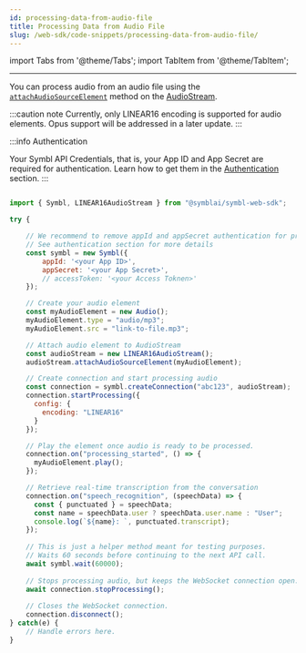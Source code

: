 ```yaml
---
id: processing-data-from-audio-file
title: Processing Data from Audio File
slug: /web-sdk/code-snippets/processing-data-from-audio-file/
---
```

import Tabs from '@theme/Tabs';
import TabItem from '@theme/TabItem';

---

You can process audio from an audio file using the [`attachAudioSourceElement`](/docs/web-sdk/web-sdk-reference/web-sdk-reference/#attachaudiosourceelementaudiosourcedomelement) method on the [AudioStream](/docs/web-sdk/web-sdk-reference/web-sdk-reference/#audiostream-class).

:::caution note 
Currently, only LINEAR16 encoding is supported for audio elements. Opus support will be addressed in a later update.
:::

:::info Authentication

Your Symbl API Credentials, that is, your App ID and App Secret are required for authentication. Learn how to get them in the [Authentication](/docs/developer-tools/authentication) section. 
:::

```js

import { Symbl, LINEAR16AudioStream } from "@symblai/symbl-web-sdk";

try {

    // We recommend to remove appId and appSecret authentication for production applications.
    // See authentication section for more details
    const symbl = new Symbl({
        appId: '<your App ID>',
        appSecret: '<your App Secret>',
        // accessToken: '<your Access Toknen>'
    });

    // Create your audio element
    const myAudioElement = new Audio();
    myAudioElement.type = "audio/mp3";
    myAudioElement.src = "link-to-file.mp3";

    // Attach audio element to AudioStream
    const audioStream = new LINEAR16AudioStream();
    audioStream.attachAudioSourceElement(myAudioElement);

    // Create connection and start processing audio
    const connection = symbl.createConnection("abc123", audioStream);
    connection.startProcessing({
      config: {
        encoding: "LINEAR16"
      }
    });

    // Play the element once audio is ready to be processed.
    connection.on("processing_started", () => {
      myAudioElement.play();
    });

    // Retrieve real-time transcription from the conversation
    connection.on("speech_recognition", (speechData) => {
      const { punctuated } = speechData;
      const name = speechData.user ? speechData.user.name : "User";
      console.log(`${name}: `, punctuated.transcript);
    });
    
    // This is just a helper method meant for testing purposes.
    // Waits 60 seconds before continuing to the next API call.
    await symbl.wait(60000);
    
    // Stops processing audio, but keeps the WebSocket connection open.
    await connection.stopProcessing();
    
    // Closes the WebSocket connection.
    connection.disconnect();
} catch(e) {
    // Handle errors here.
}

```